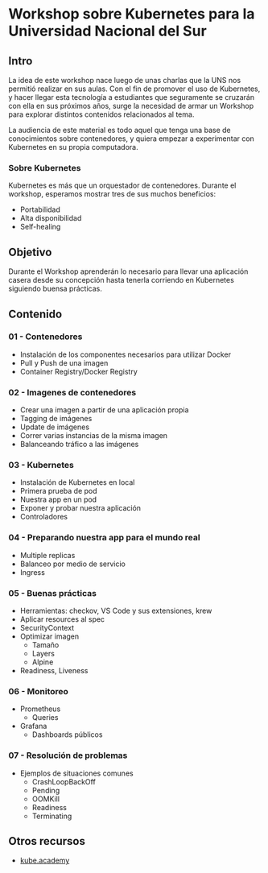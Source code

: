 # Workshop sobre Kubernetes para la Universidad Nacional del Sur

## Intro

La idea de este workshop nace luego de unas charlas que la UNS nos permitió realizar en sus aulas. Con el fin de promover el uso de Kubernetes, y hacer llegar esta tecnología a estudiantes que seguramente se cruzarán con ella en sus próximos años, surge la necesidad de armar un Workshop para explorar distintos contenidos relacionados al tema.

La audiencia de este material es todo aquel que tenga una base de conocimientos sobre contenedores, y quiera empezar a experimentar con Kubernetes en su propia computadora.

### Sobre Kubernetes

Kubernetes es más que un orquestador de contenedores. Durante el workshop, esperamos mostrar tres de sus muchos beneficios:

- Portabilidad
- Alta disponibilidad
- Self-healing

## Objetivo

Durante el Workshop aprenderán lo necesario para llevar una aplicación casera desde su concepción hasta tenerla corriendo en Kubernetes siguiendo buensa prácticas.

## Contenido

### 01 - Contenedores

- Instalación de los componentes necesarios para utilizar Docker
- Pull y Push de una imagen
- Container Registry/Docker Registry

### 02 - Imagenes de contenedores

- Crear una imagen a partir de una aplicación propia
- Tagging de imágenes
- Update de imágenes
- Correr varias instancias de la misma imagen
- Balanceando tráfico a las imágenes

### 03 - Kubernetes

- Instalación de Kubernetes en local
- Primera prueba de pod
- Nuestra app en un pod
- Exponer y probar nuestra aplicación
- Controladores

### 04 - Preparando nuestra app para el mundo real

- Multiple replicas
- Balanceo por medio de servicio
- Ingress

### 05 - Buenas prácticas

- Herramientas: checkov, VS Code y sus extensiones, krew
- Aplicar resources al spec
- SecurityContext
- Optimizar imagen
  - Tamaño
  - Layers
  - Alpine
- Readiness, Liveness
  
### 06 - Monitoreo

- Prometheus
  - Queries
- Grafana
  - Dashboards públicos

### 07 - Resolución de problemas

- Ejemplos de situaciones comunes
  - CrashLoopBackOff
  - Pending
  - OOMKill
  - Readiness
  - Terminating

## Otros recursos

- [kube.academy](https://kube.academy/)